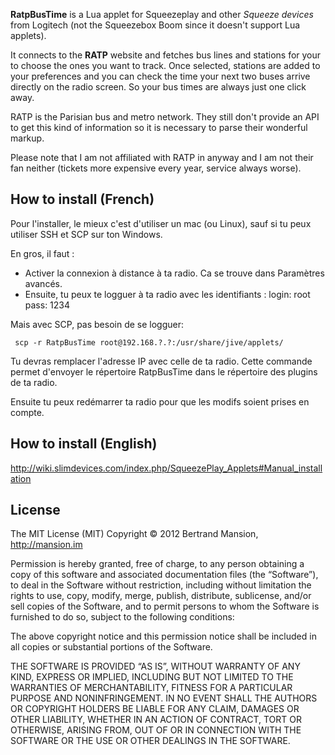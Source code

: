 **RatpBusTime** is a Lua applet for Squeezeplay and other _Squeeze devices_ from Logitech (not the Squeezebox Boom since it doesn't support Lua applets).

It connects to the **RATP** website and fetches bus lines and stations for your to choose the ones you want to track. Once selected, stations are added to your preferences and you can check the time your next two buses arrive directly on the radio screen. So your bus times are always just one click away.

RATP is the Parisian bus and metro network. They still don't provide an API to get this kind of information so it is necessary to parse their wonderful markup.

Please note that I am not affiliated with RATP in anyway and I am not their fan neither (tickets more expensive every year, service always worse).

## How to install (French)

Pour l'installer, le mieux c'est d'utiliser un mac (ou Linux), sauf si tu peux utiliser SSH et SCP sur ton Windows.

En gros, il faut :

- Activer la connexion à distance à ta radio. Ca se trouve dans Paramètres avancés.
- Ensuite, tu peux te logguer à ta radio avec les identifiants :
login: root
pass: 1234

Mais avec SCP, pas besoin de se logguer:

```
 scp -r RatpBusTime root@192.168.?.?:/usr/share/jive/applets/
```

Tu devras remplacer l'adresse IP avec celle de ta radio.
Cette commande permet d'envoyer le répertoire RatpBusTime dans le répertoire des plugins de ta radio.

Ensuite tu peux redémarrer ta radio pour que les modifs soient prises en compte.

## How to install (English)

http://wiki.slimdevices.com/index.php/SqueezePlay_Applets#Manual_installation

## License

The MIT License (MIT)
Copyright © 2012 Bertrand Mansion, http://mansion.im

Permission is hereby granted, free of charge, to any person obtaining a copy of this software and associated documentation files (the “Software”), to deal in the Software without restriction, including without limitation the rights to use, copy, modify, merge, publish, distribute, sublicense, and/or sell copies of the Software, and to permit persons to whom the Software is furnished to do so, subject to the following conditions:

The above copyright notice and this permission notice shall be included in all copies or substantial portions of the Software.

THE SOFTWARE IS PROVIDED “AS IS”, WITHOUT WARRANTY OF ANY KIND, EXPRESS OR IMPLIED, INCLUDING BUT NOT LIMITED TO THE WARRANTIES OF MERCHANTABILITY, FITNESS FOR A PARTICULAR PURPOSE AND NONINFRINGEMENT. IN NO EVENT SHALL THE AUTHORS OR COPYRIGHT HOLDERS BE LIABLE FOR ANY CLAIM, DAMAGES OR OTHER LIABILITY, WHETHER IN AN ACTION OF CONTRACT, TORT OR OTHERWISE, ARISING FROM, OUT OF OR IN CONNECTION WITH THE SOFTWARE OR THE USE OR OTHER DEALINGS IN THE SOFTWARE.

